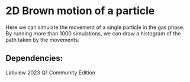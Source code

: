 # 2D Brown motion of a particle

Here we can simulate the movement of a single particle in the gas phase. By running more than 1000 simulations, we can draw a histogram of the path taken by the movements.

## Dependencies:

Labview 2023 Q1 Community Edition